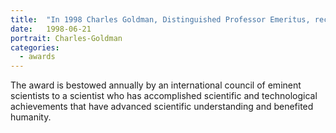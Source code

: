 ```yaml
---
title:  "In 1998 Charles Goldman, Distinguished Professor Emeritus, received the Einstein Award."
date:   1998-06-21
portrait: Charles-Goldman
categories:
  - awards
---
```


The award is bestowed annually by an international council of eminent scientists to a scientist who has accomplished scientific and technological achievements that have advanced scientific understanding and benefited humanity.
